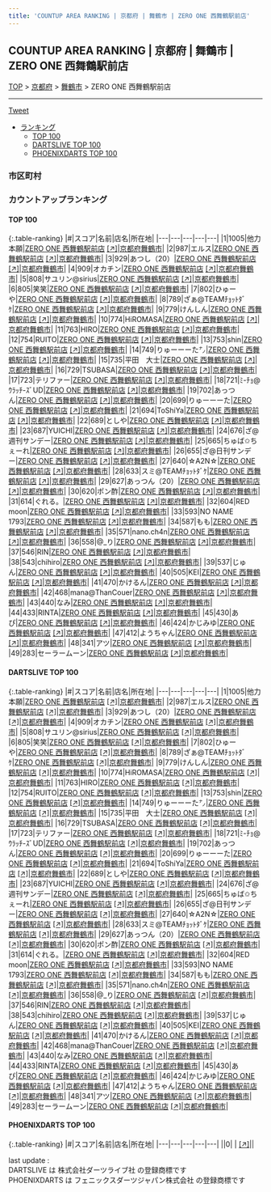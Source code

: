 ```yaml
---
title: 'COUNTUP AREA RANKING | 京都府 | 舞鶴市 | ZERO ONE 西舞鶴駅前店'
---
```

## COUNTUP AREA RANKING | 京都府 | 舞鶴市 | ZERO ONE 西舞鶴駅前店

[TOP](/darts/rank/) > [京都府](/darts/rank/京都府/) > [舞鶴市](/darts/rank/京都府/舞鶴市/) > ZERO ONE 西舞鶴駅前店

___

<a href="https://twitter.com/share?ref_src=twsrc%5Etfw" data-text="COUNTUP AREA RANKING | 京都府舞鶴市ZERO ONE 西舞鶴駅前店" class="twitter-share-button" data-hashtags="DARTSLIVE,PHOENIXDARTS,darts,ダーツ" data-show-count="false">Tweet</a>

* [ランキング](#カウントアップランキング)
    * [TOP 100](#top-100)
    * [DARTSLIVE TOP 100](#dartslive-top-100)
    * [PHOENIXDARTS TOP 100](#phoenixdarts-top-100)

### 市区町村

<ul>

</ul>

### カウントアップランキング

#### TOP 100



{:.table-ranking}
|#|スコア|名前|店名|所在地|
|---|---|---|---|---|
|1|1005|<span class="rank-name-dl">他力本願</span>|<a href="/darts/rank/shops/80065f41fc73934e0d9b047a20a7ba1e.html">ZERO ONE 西舞鶴駅前店</a> <a href="https://search.dartslive.com/jp/shop/80065f41fc73934e0d9b047a20a7ba1e">[↗]</a>|<a href="/darts/rank/京都府/舞鶴市">京都府舞鶴市</a>|
|2|987|<span class="rank-name-dl">エルス</span>|<a href="/darts/rank/shops/80065f41fc73934e0d9b047a20a7ba1e.html">ZERO ONE 西舞鶴駅前店</a> <a href="https://search.dartslive.com/jp/shop/80065f41fc73934e0d9b047a20a7ba1e">[↗]</a>|<a href="/darts/rank/京都府/舞鶴市">京都府舞鶴市</a>|
|3|929|<span class="rank-name-dl">あつし（20）</span>|<a href="/darts/rank/shops/80065f41fc73934e0d9b047a20a7ba1e.html">ZERO ONE 西舞鶴駅前店</a> <a href="https://search.dartslive.com/jp/shop/80065f41fc73934e0d9b047a20a7ba1e">[↗]</a>|<a href="/darts/rank/京都府/舞鶴市">京都府舞鶴市</a>|
|4|909|<span class="rank-name-dl">オカチン</span>|<a href="/darts/rank/shops/80065f41fc73934e0d9b047a20a7ba1e.html">ZERO ONE 西舞鶴駅前店</a> <a href="https://search.dartslive.com/jp/shop/80065f41fc73934e0d9b047a20a7ba1e">[↗]</a>|<a href="/darts/rank/京都府/舞鶴市">京都府舞鶴市</a>|
|5|808|<span class="rank-name-dl">サユリン@sirius</span>|<a href="/darts/rank/shops/80065f41fc73934e0d9b047a20a7ba1e.html">ZERO ONE 西舞鶴駅前店</a> <a href="https://search.dartslive.com/jp/shop/80065f41fc73934e0d9b047a20a7ba1e">[↗]</a>|<a href="/darts/rank/京都府/舞鶴市">京都府舞鶴市</a>|
|6|805|<span class="rank-name-dl">笑笑</span>|<a href="/darts/rank/shops/80065f41fc73934e0d9b047a20a7ba1e.html">ZERO ONE 西舞鶴駅前店</a> <a href="https://search.dartslive.com/jp/shop/80065f41fc73934e0d9b047a20a7ba1e">[↗]</a>|<a href="/darts/rank/京都府/舞鶴市">京都府舞鶴市</a>|
|7|802|<span class="rank-name-dl">ひゅーや</span>|<a href="/darts/rank/shops/80065f41fc73934e0d9b047a20a7ba1e.html">ZERO ONE 西舞鶴駅前店</a> <a href="https://search.dartslive.com/jp/shop/80065f41fc73934e0d9b047a20a7ba1e">[↗]</a>|<a href="/darts/rank/京都府/舞鶴市">京都府舞鶴市</a>|
|8|789|<span class="rank-name-dl">ざぁ@TEAMﾁｮｯﾄﾀﾞｹ</span>|<a href="/darts/rank/shops/80065f41fc73934e0d9b047a20a7ba1e.html">ZERO ONE 西舞鶴駅前店</a> <a href="https://search.dartslive.com/jp/shop/80065f41fc73934e0d9b047a20a7ba1e">[↗]</a>|<a href="/darts/rank/京都府/舞鶴市">京都府舞鶴市</a>|
|9|779|<span class="rank-name-dl">けんしん</span>|<a href="/darts/rank/shops/80065f41fc73934e0d9b047a20a7ba1e.html">ZERO ONE 西舞鶴駅前店</a> <a href="https://search.dartslive.com/jp/shop/80065f41fc73934e0d9b047a20a7ba1e">[↗]</a>|<a href="/darts/rank/京都府/舞鶴市">京都府舞鶴市</a>|
|10|774|<span class="rank-name-dl">HiROMASA</span>|<a href="/darts/rank/shops/80065f41fc73934e0d9b047a20a7ba1e.html">ZERO ONE 西舞鶴駅前店</a> <a href="https://search.dartslive.com/jp/shop/80065f41fc73934e0d9b047a20a7ba1e">[↗]</a>|<a href="/darts/rank/京都府/舞鶴市">京都府舞鶴市</a>|
|11|763|<span class="rank-name-dl">HIRO</span>|<a href="/darts/rank/shops/80065f41fc73934e0d9b047a20a7ba1e.html">ZERO ONE 西舞鶴駅前店</a> <a href="https://search.dartslive.com/jp/shop/80065f41fc73934e0d9b047a20a7ba1e">[↗]</a>|<a href="/darts/rank/京都府/舞鶴市">京都府舞鶴市</a>|
|12|754|<span class="rank-name-dl">RUITO</span>|<a href="/darts/rank/shops/80065f41fc73934e0d9b047a20a7ba1e.html">ZERO ONE 西舞鶴駅前店</a> <a href="https://search.dartslive.com/jp/shop/80065f41fc73934e0d9b047a20a7ba1e">[↗]</a>|<a href="/darts/rank/京都府/舞鶴市">京都府舞鶴市</a>|
|13|753|<span class="rank-name-dl">shin</span>|<a href="/darts/rank/shops/80065f41fc73934e0d9b047a20a7ba1e.html">ZERO ONE 西舞鶴駅前店</a> <a href="https://search.dartslive.com/jp/shop/80065f41fc73934e0d9b047a20a7ba1e">[↗]</a>|<a href="/darts/rank/京都府/舞鶴市">京都府舞鶴市</a>|
|14|749|<span class="rank-name-dl">りゅーーーた㌨</span>|<a href="/darts/rank/shops/80065f41fc73934e0d9b047a20a7ba1e.html">ZERO ONE 西舞鶴駅前店</a> <a href="https://search.dartslive.com/jp/shop/80065f41fc73934e0d9b047a20a7ba1e">[↗]</a>|<a href="/darts/rank/京都府/舞鶴市">京都府舞鶴市</a>|
|15|735|<span class="rank-name-dl">平田　大士</span>|<a href="/darts/rank/shops/80065f41fc73934e0d9b047a20a7ba1e.html">ZERO ONE 西舞鶴駅前店</a> <a href="https://search.dartslive.com/jp/shop/80065f41fc73934e0d9b047a20a7ba1e">[↗]</a>|<a href="/darts/rank/京都府/舞鶴市">京都府舞鶴市</a>|
|16|729|<span class="rank-name-dl">TSUBASA</span>|<a href="/darts/rank/shops/80065f41fc73934e0d9b047a20a7ba1e.html">ZERO ONE 西舞鶴駅前店</a> <a href="https://search.dartslive.com/jp/shop/80065f41fc73934e0d9b047a20a7ba1e">[↗]</a>|<a href="/darts/rank/京都府/舞鶴市">京都府舞鶴市</a>|
|17|723|<span class="rank-name-dl">テリファー</span>|<a href="/darts/rank/shops/80065f41fc73934e0d9b047a20a7ba1e.html">ZERO ONE 西舞鶴駅前店</a> <a href="https://search.dartslive.com/jp/shop/80065f41fc73934e0d9b047a20a7ba1e">[↗]</a>|<a href="/darts/rank/京都府/舞鶴市">京都府舞鶴市</a>|
|18|721|<span class="rank-name-dl">ﾐ-ﾁｮ@ｳﾗｯﾁ-ｽﾞUD</span>|<a href="/darts/rank/shops/80065f41fc73934e0d9b047a20a7ba1e.html">ZERO ONE 西舞鶴駅前店</a> <a href="https://search.dartslive.com/jp/shop/80065f41fc73934e0d9b047a20a7ba1e">[↗]</a>|<a href="/darts/rank/京都府/舞鶴市">京都府舞鶴市</a>|
|19|702|<span class="rank-name-dl">あっつん</span>|<a href="/darts/rank/shops/80065f41fc73934e0d9b047a20a7ba1e.html">ZERO ONE 西舞鶴駅前店</a> <a href="https://search.dartslive.com/jp/shop/80065f41fc73934e0d9b047a20a7ba1e">[↗]</a>|<a href="/darts/rank/京都府/舞鶴市">京都府舞鶴市</a>|
|20|699|<span class="rank-name-dl">りゅーーーた</span>|<a href="/darts/rank/shops/80065f41fc73934e0d9b047a20a7ba1e.html">ZERO ONE 西舞鶴駅前店</a> <a href="https://search.dartslive.com/jp/shop/80065f41fc73934e0d9b047a20a7ba1e">[↗]</a>|<a href="/darts/rank/京都府/舞鶴市">京都府舞鶴市</a>|
|21|694|<span class="rank-name-dl">ToShiYa</span>|<a href="/darts/rank/shops/80065f41fc73934e0d9b047a20a7ba1e.html">ZERO ONE 西舞鶴駅前店</a> <a href="https://search.dartslive.com/jp/shop/80065f41fc73934e0d9b047a20a7ba1e">[↗]</a>|<a href="/darts/rank/京都府/舞鶴市">京都府舞鶴市</a>|
|22|689|<span class="rank-name-dl">としや</span>|<a href="/darts/rank/shops/80065f41fc73934e0d9b047a20a7ba1e.html">ZERO ONE 西舞鶴駅前店</a> <a href="https://search.dartslive.com/jp/shop/80065f41fc73934e0d9b047a20a7ba1e">[↗]</a>|<a href="/darts/rank/京都府/舞鶴市">京都府舞鶴市</a>|
|23|687|<span class="rank-name-dl">YUICHI</span>|<a href="/darts/rank/shops/80065f41fc73934e0d9b047a20a7ba1e.html">ZERO ONE 西舞鶴駅前店</a> <a href="https://search.dartslive.com/jp/shop/80065f41fc73934e0d9b047a20a7ba1e">[↗]</a>|<a href="/darts/rank/京都府/舞鶴市">京都府舞鶴市</a>|
|24|676|<span class="rank-name-dl">ざ@週刊サンデー</span>|<a href="/darts/rank/shops/80065f41fc73934e0d9b047a20a7ba1e.html">ZERO ONE 西舞鶴駅前店</a> <a href="https://search.dartslive.com/jp/shop/80065f41fc73934e0d9b047a20a7ba1e">[↗]</a>|<a href="/darts/rank/京都府/舞鶴市">京都府舞鶴市</a>|
|25|665|<span class="rank-name-dl">ちゅば✩ちぇーれ</span>|<a href="/darts/rank/shops/80065f41fc73934e0d9b047a20a7ba1e.html">ZERO ONE 西舞鶴駅前店</a> <a href="https://search.dartslive.com/jp/shop/80065f41fc73934e0d9b047a20a7ba1e">[↗]</a>|<a href="/darts/rank/京都府/舞鶴市">京都府舞鶴市</a>|
|26|655|<span class="rank-name-dl">ざ@日刊サンデー</span>|<a href="/darts/rank/shops/80065f41fc73934e0d9b047a20a7ba1e.html">ZERO ONE 西舞鶴駅前店</a> <a href="https://search.dartslive.com/jp/shop/80065f41fc73934e0d9b047a20a7ba1e">[↗]</a>|<a href="/darts/rank/京都府/舞鶴市">京都府舞鶴市</a>|
|27|640|<span class="rank-name-dl">☆A2N☆</span>|<a href="/darts/rank/shops/80065f41fc73934e0d9b047a20a7ba1e.html">ZERO ONE 西舞鶴駅前店</a> <a href="https://search.dartslive.com/jp/shop/80065f41fc73934e0d9b047a20a7ba1e">[↗]</a>|<a href="/darts/rank/京都府/舞鶴市">京都府舞鶴市</a>|
|28|633|<span class="rank-name-dl">スミ@TEAMﾁｮｯﾄﾀﾞｹ</span>|<a href="/darts/rank/shops/80065f41fc73934e0d9b047a20a7ba1e.html">ZERO ONE 西舞鶴駅前店</a> <a href="https://search.dartslive.com/jp/shop/80065f41fc73934e0d9b047a20a7ba1e">[↗]</a>|<a href="/darts/rank/京都府/舞鶴市">京都府舞鶴市</a>|
|29|627|<span class="rank-name-dl">あっつん（20）</span>|<a href="/darts/rank/shops/80065f41fc73934e0d9b047a20a7ba1e.html">ZERO ONE 西舞鶴駅前店</a> <a href="https://search.dartslive.com/jp/shop/80065f41fc73934e0d9b047a20a7ba1e">[↗]</a>|<a href="/darts/rank/京都府/舞鶴市">京都府舞鶴市</a>|
|30|620|<span class="rank-name-dl">ポン酢</span>|<a href="/darts/rank/shops/80065f41fc73934e0d9b047a20a7ba1e.html">ZERO ONE 西舞鶴駅前店</a> <a href="https://search.dartslive.com/jp/shop/80065f41fc73934e0d9b047a20a7ba1e">[↗]</a>|<a href="/darts/rank/京都府/舞鶴市">京都府舞鶴市</a>|
|31|614|<span class="rank-name-dl">ぐれる。</span>|<a href="/darts/rank/shops/80065f41fc73934e0d9b047a20a7ba1e.html">ZERO ONE 西舞鶴駅前店</a> <a href="https://search.dartslive.com/jp/shop/80065f41fc73934e0d9b047a20a7ba1e">[↗]</a>|<a href="/darts/rank/京都府/舞鶴市">京都府舞鶴市</a>|
|32|604|<span class="rank-name-dl">RED moon</span>|<a href="/darts/rank/shops/80065f41fc73934e0d9b047a20a7ba1e.html">ZERO ONE 西舞鶴駅前店</a> <a href="https://search.dartslive.com/jp/shop/80065f41fc73934e0d9b047a20a7ba1e">[↗]</a>|<a href="/darts/rank/京都府/舞鶴市">京都府舞鶴市</a>|
|33|593|<span class="rank-name-dl">NO NAME 1793</span>|<a href="/darts/rank/shops/80065f41fc73934e0d9b047a20a7ba1e.html">ZERO ONE 西舞鶴駅前店</a> <a href="https://search.dartslive.com/jp/shop/80065f41fc73934e0d9b047a20a7ba1e">[↗]</a>|<a href="/darts/rank/京都府/舞鶴市">京都府舞鶴市</a>|
|34|587|<span class="rank-name-dl">もも</span>|<a href="/darts/rank/shops/80065f41fc73934e0d9b047a20a7ba1e.html">ZERO ONE 西舞鶴駅前店</a> <a href="https://search.dartslive.com/jp/shop/80065f41fc73934e0d9b047a20a7ba1e">[↗]</a>|<a href="/darts/rank/京都府/舞鶴市">京都府舞鶴市</a>|
|35|571|<span class="rank-name-dl">nano.ch4n</span>|<a href="/darts/rank/shops/80065f41fc73934e0d9b047a20a7ba1e.html">ZERO ONE 西舞鶴駅前店</a> <a href="https://search.dartslive.com/jp/shop/80065f41fc73934e0d9b047a20a7ba1e">[↗]</a>|<a href="/darts/rank/京都府/舞鶴市">京都府舞鶴市</a>|
|36|558|<span class="rank-name-dl">@_り</span>|<a href="/darts/rank/shops/80065f41fc73934e0d9b047a20a7ba1e.html">ZERO ONE 西舞鶴駅前店</a> <a href="https://search.dartslive.com/jp/shop/80065f41fc73934e0d9b047a20a7ba1e">[↗]</a>|<a href="/darts/rank/京都府/舞鶴市">京都府舞鶴市</a>|
|37|546|<span class="rank-name-dl">RIN</span>|<a href="/darts/rank/shops/80065f41fc73934e0d9b047a20a7ba1e.html">ZERO ONE 西舞鶴駅前店</a> <a href="https://search.dartslive.com/jp/shop/80065f41fc73934e0d9b047a20a7ba1e">[↗]</a>|<a href="/darts/rank/京都府/舞鶴市">京都府舞鶴市</a>|
|38|543|<span class="rank-name-dl">chihiro</span>|<a href="/darts/rank/shops/80065f41fc73934e0d9b047a20a7ba1e.html">ZERO ONE 西舞鶴駅前店</a> <a href="https://search.dartslive.com/jp/shop/80065f41fc73934e0d9b047a20a7ba1e">[↗]</a>|<a href="/darts/rank/京都府/舞鶴市">京都府舞鶴市</a>|
|39|537|<span class="rank-name-dl">じゅん</span>|<a href="/darts/rank/shops/80065f41fc73934e0d9b047a20a7ba1e.html">ZERO ONE 西舞鶴駅前店</a> <a href="https://search.dartslive.com/jp/shop/80065f41fc73934e0d9b047a20a7ba1e">[↗]</a>|<a href="/darts/rank/京都府/舞鶴市">京都府舞鶴市</a>|
|40|505|<span class="rank-name-dl">KEI</span>|<a href="/darts/rank/shops/80065f41fc73934e0d9b047a20a7ba1e.html">ZERO ONE 西舞鶴駅前店</a> <a href="https://search.dartslive.com/jp/shop/80065f41fc73934e0d9b047a20a7ba1e">[↗]</a>|<a href="/darts/rank/京都府/舞鶴市">京都府舞鶴市</a>|
|41|470|<span class="rank-name-dl">かけるん</span>|<a href="/darts/rank/shops/80065f41fc73934e0d9b047a20a7ba1e.html">ZERO ONE 西舞鶴駅前店</a> <a href="https://search.dartslive.com/jp/shop/80065f41fc73934e0d9b047a20a7ba1e">[↗]</a>|<a href="/darts/rank/京都府/舞鶴市">京都府舞鶴市</a>|
|42|468|<span class="rank-name-dl">mana@ThanCouer</span>|<a href="/darts/rank/shops/80065f41fc73934e0d9b047a20a7ba1e.html">ZERO ONE 西舞鶴駅前店</a> <a href="https://search.dartslive.com/jp/shop/80065f41fc73934e0d9b047a20a7ba1e">[↗]</a>|<a href="/darts/rank/京都府/舞鶴市">京都府舞鶴市</a>|
|43|440|<span class="rank-name-dl">なみ</span>|<a href="/darts/rank/shops/80065f41fc73934e0d9b047a20a7ba1e.html">ZERO ONE 西舞鶴駅前店</a> <a href="https://search.dartslive.com/jp/shop/80065f41fc73934e0d9b047a20a7ba1e">[↗]</a>|<a href="/darts/rank/京都府/舞鶴市">京都府舞鶴市</a>|
|44|433|<span class="rank-name-dl">RINTA</span>|<a href="/darts/rank/shops/80065f41fc73934e0d9b047a20a7ba1e.html">ZERO ONE 西舞鶴駅前店</a> <a href="https://search.dartslive.com/jp/shop/80065f41fc73934e0d9b047a20a7ba1e">[↗]</a>|<a href="/darts/rank/京都府/舞鶴市">京都府舞鶴市</a>|
|45|430|<span class="rank-name-dl">あぴ</span>|<a href="/darts/rank/shops/80065f41fc73934e0d9b047a20a7ba1e.html">ZERO ONE 西舞鶴駅前店</a> <a href="https://search.dartslive.com/jp/shop/80065f41fc73934e0d9b047a20a7ba1e">[↗]</a>|<a href="/darts/rank/京都府/舞鶴市">京都府舞鶴市</a>|
|46|424|<span class="rank-name-dl">かじみゆ</span>|<a href="/darts/rank/shops/80065f41fc73934e0d9b047a20a7ba1e.html">ZERO ONE 西舞鶴駅前店</a> <a href="https://search.dartslive.com/jp/shop/80065f41fc73934e0d9b047a20a7ba1e">[↗]</a>|<a href="/darts/rank/京都府/舞鶴市">京都府舞鶴市</a>|
|47|412|<span class="rank-name-dl">ようちゃん</span>|<a href="/darts/rank/shops/80065f41fc73934e0d9b047a20a7ba1e.html">ZERO ONE 西舞鶴駅前店</a> <a href="https://search.dartslive.com/jp/shop/80065f41fc73934e0d9b047a20a7ba1e">[↗]</a>|<a href="/darts/rank/京都府/舞鶴市">京都府舞鶴市</a>|
|48|341|<span class="rank-name-dl">アツ</span>|<a href="/darts/rank/shops/80065f41fc73934e0d9b047a20a7ba1e.html">ZERO ONE 西舞鶴駅前店</a> <a href="https://search.dartslive.com/jp/shop/80065f41fc73934e0d9b047a20a7ba1e">[↗]</a>|<a href="/darts/rank/京都府/舞鶴市">京都府舞鶴市</a>|
|49|283|<span class="rank-name-dl">セーラームーン</span>|<a href="/darts/rank/shops/80065f41fc73934e0d9b047a20a7ba1e.html">ZERO ONE 西舞鶴駅前店</a> <a href="https://search.dartslive.com/jp/shop/80065f41fc73934e0d9b047a20a7ba1e">[↗]</a>|<a href="/darts/rank/京都府/舞鶴市">京都府舞鶴市</a>|


#### DARTSLIVE TOP 100



{:.table-ranking}
|#|スコア|名前|店名|所在地|
|---|---|---|---|---|
|1|1005|<span class="rank-name-dl">他力本願</span>|<a href="/darts/rank/shops/80065f41fc73934e0d9b047a20a7ba1e.html">ZERO ONE 西舞鶴駅前店</a> <a href="https://search.dartslive.com/jp/shop/80065f41fc73934e0d9b047a20a7ba1e">[↗]</a>|<a href="/darts/rank/京都府/舞鶴市">京都府舞鶴市</a>|
|2|987|<span class="rank-name-dl">エルス</span>|<a href="/darts/rank/shops/80065f41fc73934e0d9b047a20a7ba1e.html">ZERO ONE 西舞鶴駅前店</a> <a href="https://search.dartslive.com/jp/shop/80065f41fc73934e0d9b047a20a7ba1e">[↗]</a>|<a href="/darts/rank/京都府/舞鶴市">京都府舞鶴市</a>|
|3|929|<span class="rank-name-dl">あつし（20）</span>|<a href="/darts/rank/shops/80065f41fc73934e0d9b047a20a7ba1e.html">ZERO ONE 西舞鶴駅前店</a> <a href="https://search.dartslive.com/jp/shop/80065f41fc73934e0d9b047a20a7ba1e">[↗]</a>|<a href="/darts/rank/京都府/舞鶴市">京都府舞鶴市</a>|
|4|909|<span class="rank-name-dl">オカチン</span>|<a href="/darts/rank/shops/80065f41fc73934e0d9b047a20a7ba1e.html">ZERO ONE 西舞鶴駅前店</a> <a href="https://search.dartslive.com/jp/shop/80065f41fc73934e0d9b047a20a7ba1e">[↗]</a>|<a href="/darts/rank/京都府/舞鶴市">京都府舞鶴市</a>|
|5|808|<span class="rank-name-dl">サユリン@sirius</span>|<a href="/darts/rank/shops/80065f41fc73934e0d9b047a20a7ba1e.html">ZERO ONE 西舞鶴駅前店</a> <a href="https://search.dartslive.com/jp/shop/80065f41fc73934e0d9b047a20a7ba1e">[↗]</a>|<a href="/darts/rank/京都府/舞鶴市">京都府舞鶴市</a>|
|6|805|<span class="rank-name-dl">笑笑</span>|<a href="/darts/rank/shops/80065f41fc73934e0d9b047a20a7ba1e.html">ZERO ONE 西舞鶴駅前店</a> <a href="https://search.dartslive.com/jp/shop/80065f41fc73934e0d9b047a20a7ba1e">[↗]</a>|<a href="/darts/rank/京都府/舞鶴市">京都府舞鶴市</a>|
|7|802|<span class="rank-name-dl">ひゅーや</span>|<a href="/darts/rank/shops/80065f41fc73934e0d9b047a20a7ba1e.html">ZERO ONE 西舞鶴駅前店</a> <a href="https://search.dartslive.com/jp/shop/80065f41fc73934e0d9b047a20a7ba1e">[↗]</a>|<a href="/darts/rank/京都府/舞鶴市">京都府舞鶴市</a>|
|8|789|<span class="rank-name-dl">ざぁ@TEAMﾁｮｯﾄﾀﾞｹ</span>|<a href="/darts/rank/shops/80065f41fc73934e0d9b047a20a7ba1e.html">ZERO ONE 西舞鶴駅前店</a> <a href="https://search.dartslive.com/jp/shop/80065f41fc73934e0d9b047a20a7ba1e">[↗]</a>|<a href="/darts/rank/京都府/舞鶴市">京都府舞鶴市</a>|
|9|779|<span class="rank-name-dl">けんしん</span>|<a href="/darts/rank/shops/80065f41fc73934e0d9b047a20a7ba1e.html">ZERO ONE 西舞鶴駅前店</a> <a href="https://search.dartslive.com/jp/shop/80065f41fc73934e0d9b047a20a7ba1e">[↗]</a>|<a href="/darts/rank/京都府/舞鶴市">京都府舞鶴市</a>|
|10|774|<span class="rank-name-dl">HiROMASA</span>|<a href="/darts/rank/shops/80065f41fc73934e0d9b047a20a7ba1e.html">ZERO ONE 西舞鶴駅前店</a> <a href="https://search.dartslive.com/jp/shop/80065f41fc73934e0d9b047a20a7ba1e">[↗]</a>|<a href="/darts/rank/京都府/舞鶴市">京都府舞鶴市</a>|
|11|763|<span class="rank-name-dl">HIRO</span>|<a href="/darts/rank/shops/80065f41fc73934e0d9b047a20a7ba1e.html">ZERO ONE 西舞鶴駅前店</a> <a href="https://search.dartslive.com/jp/shop/80065f41fc73934e0d9b047a20a7ba1e">[↗]</a>|<a href="/darts/rank/京都府/舞鶴市">京都府舞鶴市</a>|
|12|754|<span class="rank-name-dl">RUITO</span>|<a href="/darts/rank/shops/80065f41fc73934e0d9b047a20a7ba1e.html">ZERO ONE 西舞鶴駅前店</a> <a href="https://search.dartslive.com/jp/shop/80065f41fc73934e0d9b047a20a7ba1e">[↗]</a>|<a href="/darts/rank/京都府/舞鶴市">京都府舞鶴市</a>|
|13|753|<span class="rank-name-dl">shin</span>|<a href="/darts/rank/shops/80065f41fc73934e0d9b047a20a7ba1e.html">ZERO ONE 西舞鶴駅前店</a> <a href="https://search.dartslive.com/jp/shop/80065f41fc73934e0d9b047a20a7ba1e">[↗]</a>|<a href="/darts/rank/京都府/舞鶴市">京都府舞鶴市</a>|
|14|749|<span class="rank-name-dl">りゅーーーた㌨</span>|<a href="/darts/rank/shops/80065f41fc73934e0d9b047a20a7ba1e.html">ZERO ONE 西舞鶴駅前店</a> <a href="https://search.dartslive.com/jp/shop/80065f41fc73934e0d9b047a20a7ba1e">[↗]</a>|<a href="/darts/rank/京都府/舞鶴市">京都府舞鶴市</a>|
|15|735|<span class="rank-name-dl">平田　大士</span>|<a href="/darts/rank/shops/80065f41fc73934e0d9b047a20a7ba1e.html">ZERO ONE 西舞鶴駅前店</a> <a href="https://search.dartslive.com/jp/shop/80065f41fc73934e0d9b047a20a7ba1e">[↗]</a>|<a href="/darts/rank/京都府/舞鶴市">京都府舞鶴市</a>|
|16|729|<span class="rank-name-dl">TSUBASA</span>|<a href="/darts/rank/shops/80065f41fc73934e0d9b047a20a7ba1e.html">ZERO ONE 西舞鶴駅前店</a> <a href="https://search.dartslive.com/jp/shop/80065f41fc73934e0d9b047a20a7ba1e">[↗]</a>|<a href="/darts/rank/京都府/舞鶴市">京都府舞鶴市</a>|
|17|723|<span class="rank-name-dl">テリファー</span>|<a href="/darts/rank/shops/80065f41fc73934e0d9b047a20a7ba1e.html">ZERO ONE 西舞鶴駅前店</a> <a href="https://search.dartslive.com/jp/shop/80065f41fc73934e0d9b047a20a7ba1e">[↗]</a>|<a href="/darts/rank/京都府/舞鶴市">京都府舞鶴市</a>|
|18|721|<span class="rank-name-dl">ﾐ-ﾁｮ@ｳﾗｯﾁ-ｽﾞUD</span>|<a href="/darts/rank/shops/80065f41fc73934e0d9b047a20a7ba1e.html">ZERO ONE 西舞鶴駅前店</a> <a href="https://search.dartslive.com/jp/shop/80065f41fc73934e0d9b047a20a7ba1e">[↗]</a>|<a href="/darts/rank/京都府/舞鶴市">京都府舞鶴市</a>|
|19|702|<span class="rank-name-dl">あっつん</span>|<a href="/darts/rank/shops/80065f41fc73934e0d9b047a20a7ba1e.html">ZERO ONE 西舞鶴駅前店</a> <a href="https://search.dartslive.com/jp/shop/80065f41fc73934e0d9b047a20a7ba1e">[↗]</a>|<a href="/darts/rank/京都府/舞鶴市">京都府舞鶴市</a>|
|20|699|<span class="rank-name-dl">りゅーーーた</span>|<a href="/darts/rank/shops/80065f41fc73934e0d9b047a20a7ba1e.html">ZERO ONE 西舞鶴駅前店</a> <a href="https://search.dartslive.com/jp/shop/80065f41fc73934e0d9b047a20a7ba1e">[↗]</a>|<a href="/darts/rank/京都府/舞鶴市">京都府舞鶴市</a>|
|21|694|<span class="rank-name-dl">ToShiYa</span>|<a href="/darts/rank/shops/80065f41fc73934e0d9b047a20a7ba1e.html">ZERO ONE 西舞鶴駅前店</a> <a href="https://search.dartslive.com/jp/shop/80065f41fc73934e0d9b047a20a7ba1e">[↗]</a>|<a href="/darts/rank/京都府/舞鶴市">京都府舞鶴市</a>|
|22|689|<span class="rank-name-dl">としや</span>|<a href="/darts/rank/shops/80065f41fc73934e0d9b047a20a7ba1e.html">ZERO ONE 西舞鶴駅前店</a> <a href="https://search.dartslive.com/jp/shop/80065f41fc73934e0d9b047a20a7ba1e">[↗]</a>|<a href="/darts/rank/京都府/舞鶴市">京都府舞鶴市</a>|
|23|687|<span class="rank-name-dl">YUICHI</span>|<a href="/darts/rank/shops/80065f41fc73934e0d9b047a20a7ba1e.html">ZERO ONE 西舞鶴駅前店</a> <a href="https://search.dartslive.com/jp/shop/80065f41fc73934e0d9b047a20a7ba1e">[↗]</a>|<a href="/darts/rank/京都府/舞鶴市">京都府舞鶴市</a>|
|24|676|<span class="rank-name-dl">ざ@週刊サンデー</span>|<a href="/darts/rank/shops/80065f41fc73934e0d9b047a20a7ba1e.html">ZERO ONE 西舞鶴駅前店</a> <a href="https://search.dartslive.com/jp/shop/80065f41fc73934e0d9b047a20a7ba1e">[↗]</a>|<a href="/darts/rank/京都府/舞鶴市">京都府舞鶴市</a>|
|25|665|<span class="rank-name-dl">ちゅば✩ちぇーれ</span>|<a href="/darts/rank/shops/80065f41fc73934e0d9b047a20a7ba1e.html">ZERO ONE 西舞鶴駅前店</a> <a href="https://search.dartslive.com/jp/shop/80065f41fc73934e0d9b047a20a7ba1e">[↗]</a>|<a href="/darts/rank/京都府/舞鶴市">京都府舞鶴市</a>|
|26|655|<span class="rank-name-dl">ざ@日刊サンデー</span>|<a href="/darts/rank/shops/80065f41fc73934e0d9b047a20a7ba1e.html">ZERO ONE 西舞鶴駅前店</a> <a href="https://search.dartslive.com/jp/shop/80065f41fc73934e0d9b047a20a7ba1e">[↗]</a>|<a href="/darts/rank/京都府/舞鶴市">京都府舞鶴市</a>|
|27|640|<span class="rank-name-dl">☆A2N☆</span>|<a href="/darts/rank/shops/80065f41fc73934e0d9b047a20a7ba1e.html">ZERO ONE 西舞鶴駅前店</a> <a href="https://search.dartslive.com/jp/shop/80065f41fc73934e0d9b047a20a7ba1e">[↗]</a>|<a href="/darts/rank/京都府/舞鶴市">京都府舞鶴市</a>|
|28|633|<span class="rank-name-dl">スミ@TEAMﾁｮｯﾄﾀﾞｹ</span>|<a href="/darts/rank/shops/80065f41fc73934e0d9b047a20a7ba1e.html">ZERO ONE 西舞鶴駅前店</a> <a href="https://search.dartslive.com/jp/shop/80065f41fc73934e0d9b047a20a7ba1e">[↗]</a>|<a href="/darts/rank/京都府/舞鶴市">京都府舞鶴市</a>|
|29|627|<span class="rank-name-dl">あっつん（20）</span>|<a href="/darts/rank/shops/80065f41fc73934e0d9b047a20a7ba1e.html">ZERO ONE 西舞鶴駅前店</a> <a href="https://search.dartslive.com/jp/shop/80065f41fc73934e0d9b047a20a7ba1e">[↗]</a>|<a href="/darts/rank/京都府/舞鶴市">京都府舞鶴市</a>|
|30|620|<span class="rank-name-dl">ポン酢</span>|<a href="/darts/rank/shops/80065f41fc73934e0d9b047a20a7ba1e.html">ZERO ONE 西舞鶴駅前店</a> <a href="https://search.dartslive.com/jp/shop/80065f41fc73934e0d9b047a20a7ba1e">[↗]</a>|<a href="/darts/rank/京都府/舞鶴市">京都府舞鶴市</a>|
|31|614|<span class="rank-name-dl">ぐれる。</span>|<a href="/darts/rank/shops/80065f41fc73934e0d9b047a20a7ba1e.html">ZERO ONE 西舞鶴駅前店</a> <a href="https://search.dartslive.com/jp/shop/80065f41fc73934e0d9b047a20a7ba1e">[↗]</a>|<a href="/darts/rank/京都府/舞鶴市">京都府舞鶴市</a>|
|32|604|<span class="rank-name-dl">RED moon</span>|<a href="/darts/rank/shops/80065f41fc73934e0d9b047a20a7ba1e.html">ZERO ONE 西舞鶴駅前店</a> <a href="https://search.dartslive.com/jp/shop/80065f41fc73934e0d9b047a20a7ba1e">[↗]</a>|<a href="/darts/rank/京都府/舞鶴市">京都府舞鶴市</a>|
|33|593|<span class="rank-name-dl">NO NAME 1793</span>|<a href="/darts/rank/shops/80065f41fc73934e0d9b047a20a7ba1e.html">ZERO ONE 西舞鶴駅前店</a> <a href="https://search.dartslive.com/jp/shop/80065f41fc73934e0d9b047a20a7ba1e">[↗]</a>|<a href="/darts/rank/京都府/舞鶴市">京都府舞鶴市</a>|
|34|587|<span class="rank-name-dl">もも</span>|<a href="/darts/rank/shops/80065f41fc73934e0d9b047a20a7ba1e.html">ZERO ONE 西舞鶴駅前店</a> <a href="https://search.dartslive.com/jp/shop/80065f41fc73934e0d9b047a20a7ba1e">[↗]</a>|<a href="/darts/rank/京都府/舞鶴市">京都府舞鶴市</a>|
|35|571|<span class="rank-name-dl">nano.ch4n</span>|<a href="/darts/rank/shops/80065f41fc73934e0d9b047a20a7ba1e.html">ZERO ONE 西舞鶴駅前店</a> <a href="https://search.dartslive.com/jp/shop/80065f41fc73934e0d9b047a20a7ba1e">[↗]</a>|<a href="/darts/rank/京都府/舞鶴市">京都府舞鶴市</a>|
|36|558|<span class="rank-name-dl">@_り</span>|<a href="/darts/rank/shops/80065f41fc73934e0d9b047a20a7ba1e.html">ZERO ONE 西舞鶴駅前店</a> <a href="https://search.dartslive.com/jp/shop/80065f41fc73934e0d9b047a20a7ba1e">[↗]</a>|<a href="/darts/rank/京都府/舞鶴市">京都府舞鶴市</a>|
|37|546|<span class="rank-name-dl">RIN</span>|<a href="/darts/rank/shops/80065f41fc73934e0d9b047a20a7ba1e.html">ZERO ONE 西舞鶴駅前店</a> <a href="https://search.dartslive.com/jp/shop/80065f41fc73934e0d9b047a20a7ba1e">[↗]</a>|<a href="/darts/rank/京都府/舞鶴市">京都府舞鶴市</a>|
|38|543|<span class="rank-name-dl">chihiro</span>|<a href="/darts/rank/shops/80065f41fc73934e0d9b047a20a7ba1e.html">ZERO ONE 西舞鶴駅前店</a> <a href="https://search.dartslive.com/jp/shop/80065f41fc73934e0d9b047a20a7ba1e">[↗]</a>|<a href="/darts/rank/京都府/舞鶴市">京都府舞鶴市</a>|
|39|537|<span class="rank-name-dl">じゅん</span>|<a href="/darts/rank/shops/80065f41fc73934e0d9b047a20a7ba1e.html">ZERO ONE 西舞鶴駅前店</a> <a href="https://search.dartslive.com/jp/shop/80065f41fc73934e0d9b047a20a7ba1e">[↗]</a>|<a href="/darts/rank/京都府/舞鶴市">京都府舞鶴市</a>|
|40|505|<span class="rank-name-dl">KEI</span>|<a href="/darts/rank/shops/80065f41fc73934e0d9b047a20a7ba1e.html">ZERO ONE 西舞鶴駅前店</a> <a href="https://search.dartslive.com/jp/shop/80065f41fc73934e0d9b047a20a7ba1e">[↗]</a>|<a href="/darts/rank/京都府/舞鶴市">京都府舞鶴市</a>|
|41|470|<span class="rank-name-dl">かけるん</span>|<a href="/darts/rank/shops/80065f41fc73934e0d9b047a20a7ba1e.html">ZERO ONE 西舞鶴駅前店</a> <a href="https://search.dartslive.com/jp/shop/80065f41fc73934e0d9b047a20a7ba1e">[↗]</a>|<a href="/darts/rank/京都府/舞鶴市">京都府舞鶴市</a>|
|42|468|<span class="rank-name-dl">mana@ThanCouer</span>|<a href="/darts/rank/shops/80065f41fc73934e0d9b047a20a7ba1e.html">ZERO ONE 西舞鶴駅前店</a> <a href="https://search.dartslive.com/jp/shop/80065f41fc73934e0d9b047a20a7ba1e">[↗]</a>|<a href="/darts/rank/京都府/舞鶴市">京都府舞鶴市</a>|
|43|440|<span class="rank-name-dl">なみ</span>|<a href="/darts/rank/shops/80065f41fc73934e0d9b047a20a7ba1e.html">ZERO ONE 西舞鶴駅前店</a> <a href="https://search.dartslive.com/jp/shop/80065f41fc73934e0d9b047a20a7ba1e">[↗]</a>|<a href="/darts/rank/京都府/舞鶴市">京都府舞鶴市</a>|
|44|433|<span class="rank-name-dl">RINTA</span>|<a href="/darts/rank/shops/80065f41fc73934e0d9b047a20a7ba1e.html">ZERO ONE 西舞鶴駅前店</a> <a href="https://search.dartslive.com/jp/shop/80065f41fc73934e0d9b047a20a7ba1e">[↗]</a>|<a href="/darts/rank/京都府/舞鶴市">京都府舞鶴市</a>|
|45|430|<span class="rank-name-dl">あぴ</span>|<a href="/darts/rank/shops/80065f41fc73934e0d9b047a20a7ba1e.html">ZERO ONE 西舞鶴駅前店</a> <a href="https://search.dartslive.com/jp/shop/80065f41fc73934e0d9b047a20a7ba1e">[↗]</a>|<a href="/darts/rank/京都府/舞鶴市">京都府舞鶴市</a>|
|46|424|<span class="rank-name-dl">かじみゆ</span>|<a href="/darts/rank/shops/80065f41fc73934e0d9b047a20a7ba1e.html">ZERO ONE 西舞鶴駅前店</a> <a href="https://search.dartslive.com/jp/shop/80065f41fc73934e0d9b047a20a7ba1e">[↗]</a>|<a href="/darts/rank/京都府/舞鶴市">京都府舞鶴市</a>|
|47|412|<span class="rank-name-dl">ようちゃん</span>|<a href="/darts/rank/shops/80065f41fc73934e0d9b047a20a7ba1e.html">ZERO ONE 西舞鶴駅前店</a> <a href="https://search.dartslive.com/jp/shop/80065f41fc73934e0d9b047a20a7ba1e">[↗]</a>|<a href="/darts/rank/京都府/舞鶴市">京都府舞鶴市</a>|
|48|341|<span class="rank-name-dl">アツ</span>|<a href="/darts/rank/shops/80065f41fc73934e0d9b047a20a7ba1e.html">ZERO ONE 西舞鶴駅前店</a> <a href="https://search.dartslive.com/jp/shop/80065f41fc73934e0d9b047a20a7ba1e">[↗]</a>|<a href="/darts/rank/京都府/舞鶴市">京都府舞鶴市</a>|
|49|283|<span class="rank-name-dl">セーラームーン</span>|<a href="/darts/rank/shops/80065f41fc73934e0d9b047a20a7ba1e.html">ZERO ONE 西舞鶴駅前店</a> <a href="https://search.dartslive.com/jp/shop/80065f41fc73934e0d9b047a20a7ba1e">[↗]</a>|<a href="/darts/rank/京都府/舞鶴市">京都府舞鶴市</a>|


#### PHOENIXDARTS TOP 100



{:.table-ranking}
|#|スコア|名前|店名|所在地|
|---|---|---|---|---|
||0|<span class="rank-name-dl"> </span>|<a href="/darts/rank/shops/.html"></a> <a href="">[↗]</a>|<a href="/darts/rank//"></a>|


<div class="footer border-top border-gray-light mt-5 pt-3 text-right text-gray">
    last update : <span style="font-weight: italic" id="foot_last_modified"></span><br />
    DARTSLIVE は 株式会社ダーツライブ社 の登録商標です<br />
    PHOENIXDARTS は フェニックスダーツジャパン株式会社 の登録商標です<br />
</div>

<script src="https://cdnjs.cloudflare.com/ajax/libs/jquery.tablesorter/2.31.3/js/jquery.tablesorter.min.js" integrity="sha512-qzgd5cYSZcosqpzpn7zF2ZId8f/8CHmFKZ8j7mU4OUXTNRd5g+ZHBPsgKEwoqxCtdQvExE5LprwwPAgoicguNg==" crossorigin="anonymous" referrerpolicy="no-referrer"></script>
<link rel="stylesheet" href="https://cdnjs.cloudflare.com/ajax/libs/jquery.tablesorter/2.31.3/css/theme.default.min.css" integrity="sha512-wghhOJkjQX0Lh3NSWvNKeZ0ZpNn+SPVXX1Qyc9OCaogADktxrBiBdKGDoqVUOyhStvMBmJQ8ZdMHiR3wuEq8+w==" crossorigin="anonymous" referrerpolicy="no-referrer" />
<script>
$(function() {
    $(".table-ranking").tablesorter({sortList:[[0, 0]]});
    $("#foot_last_modified").text(formatDate(new Date(document.lastModified), 'yyyy-MM-dd HH:mm:ss'));
});
</script>

<script async src="https://platform.twitter.com/widgets.js" charset="utf-8"></script>